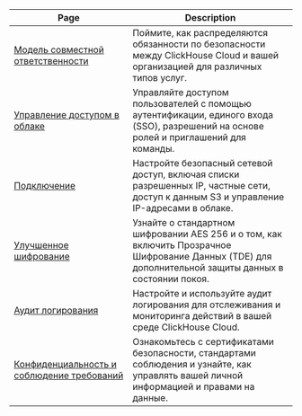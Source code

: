 | Page                                                          | Description                                                                                                                        |
|---------------------------------------------------------------|------------------------------------------------------------------------------------------------------------------------------------|
| [Модель совместной ответственности](/cloud/security/shared-responsibility-model) | Поймите, как распределяются обязанности по безопасности между ClickHouse Cloud и вашей организацией для различных типов услуг.   |
| [Управление доступом в облаке](/cloud/security/cloud-access-management)   | Управляйте доступом пользователей с помощью аутентификации, единого входа (SSO), разрешений на основе ролей и приглашений для команды.                        |
| [Подключение](/cloud/security/connectivity)                      | Настройте безопасный сетевой доступ, включая списки разрешенных IP, частные сети, доступ к данным S3 и управление IP-адресами в облаке.     |
| [Улучшенное шифрование](/cloud/security/cmek)                                | Узнайте о стандартном шифровании AES 256 и о том, как включить Прозрачное Шифрование Данных (TDE) для дополнительной защиты данных в состоянии покоя. |
| [Аудит логирования](/cloud/security/audit-logging)                             | Настройте и используйте аудит логирования для отслеживания и мониторинга действий в вашей среде ClickHouse Cloud.                                 |
| [Конфиденциальность и соблюдение требований](/cloud/security/privacy-compliance-overview)      | Ознакомьтесь с сертификатами безопасности, стандартами соблюдения и узнайте, как управлять вашей личной информацией и правами на данные.           |